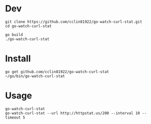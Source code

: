 # Dev

```
git clone https://github.com/cclin81922/go-watch-curl-stat.git
cd go-watch-curl-stat

go build
./go-watch-curl-stat
```

# Install

```
go get github.com/cclin81922/go-watch-curl-stat
~/go/bin/go-watch-curl-stat
```

# Usage

```
go-watch-curl-stat
go-watch-curl-stat --url http://httpstat.us/200 --interval 10 --timeout 5
```
